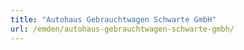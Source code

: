 ```yaml
---
title: "Autohaus Gebrauchtwagen Schwarte GmbH"
url: /emden/autohaus-gebrauchtwagen-schwarte-gmbh/
---
```

